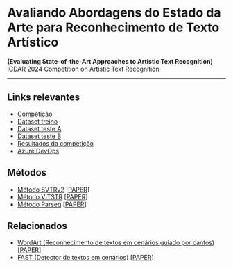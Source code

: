 # Avaliando Abordagens do Estado da Arte para Reconhecimento de Texto Artístico
**(Evaluating State-of-the-Art Approaches to Artistic Text Recognition)**
ICDAR 2024 Competition on Artistic Text Recognition

---

## Links relevantes
- [Competição](https://sites.google.com/view/icdar-2024-competition-wordart/)
- [Dataset treino](https://drive.google.com/file/d/1Lq6xKNbD7Kvs-i1myJPmwBLLG5YnoM9N/view)
- [Dataset teste A](https://drive.google.com/file/d/15tkLbdXYzIILVWIg4kqjPMJ51p-vD2Ej/view)
- [Dataset teste B](https://drive.google.com/file/d/1Q7kAqFITGntZAn-HuCh8vQpHTpDkPSAH/view)
- [Resultados da competição](https://codalab.lisn.upsaclay.fr/competitions/17182#participate)
- [Azure DevOps](https://dev.azure.com/pucpr-estudantes/prj-bcc-8u-e07)

## Métodos
- [Método SVTRv2](https://github.com/Topdu/OpenOCR/blob/main/configs/rec/svtrv2/readme.md) [[PAPER](https://arxiv.org/pdf/2411.15858)]
- [Método ViTSTR](https://github.com/kwon-evan/ViTSTR) [[PAPER](https://arxiv.org/pdf/2105.08582)]
- [Método Parseq](https://github.com/baudm/parseq) [[PAPER](https://arxiv.org/pdf/2207.06966)]

## Relacionados
- [WordArt (Reconhecimento de textos em cenários guiado por cantos)](https://github.com/xdxie/WordArt) [[PAPER](https://arxiv.org/pdf/2208.00438)]
- [FAST (Detector de textos em cenários)](https://github.com/czczup/FAST) [[PAPER](https://arxiv.org/pdf/2111.02394)]
